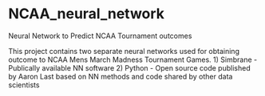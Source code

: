 # NCAA_neural_network
Neural Network to Predict NCAA Tournament outcomes

This project contains two separate neural networks used for obtaining outcome to NCAA Mens March Madness Tournament Games. 
    1) Simbrane - Publically available NN software
    2) Python - Open source code published by Aaron Last based on NN methods and code shared by other data scientists 








